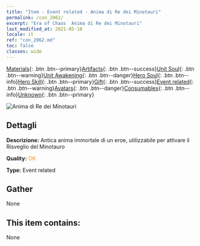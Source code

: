 ```yaml
---
title: "Item - Event related - Anima di Re dei Minotauri"
permalink: /con_2062/
excerpt: "Era of Chaos  Anima di Re dei Minotauri"
last_modified_at: 2021-05-18
locale: it
ref: "con_2062.md"
toc: false
classes: wide
---
```

 [Materials](/ItemsIT/){: .btn .btn--primary}[Artifacts](/ItemsIT/Artifacts/){: .btn .btn--success}[Unit Soul](/ItemsIT/UnitSoul/){: .btn .btn--warning}[Unit Awakening](/ItemsIT/UnitAwakening/){: .btn .btn--danger}[Hero Soul](/ItemsIT/HeroSoul/){: .btn .btn--info}[Hero Skill](/ItemsIT/HeroSkill/){: .btn .btn--primary}[Gift](/ItemsIT/Gift/){: .btn .btn--success}[Event related](/ItemsIT/Events/){: .btn .btn--warning}[Avatars](/ItemsIT/Avatars/){: .btn .btn--danger}[Consumables](/ItemsIT/Consumables/){: .btn .btn--info}[Unknown](/ItemsIT/Unknown/){: .btn .btn--primary}

 ![Anima di Re dei Minotauri](/images/t/juexing_705.jpg)

## Dettagli
 **Descrizione:** Antica anima immortale di un eroe, utilizzabile per attivare il Risveglio del Minotauro

 **Quality:** <span style="color: #FF8C00">OK</span>

 **Type:** Event related

## Gather

  None

## This item contains:

  None

